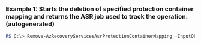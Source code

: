 ### Example 1: Starts the deletion of specified protection container mapping and returns the ASR job used to track the operation. (autogenerated)
```powershell
PS C:\> Remove-AzRecoveryServicesAsrProtectionContainerMapping -InputObject $ProtectionContainerMapping
```

